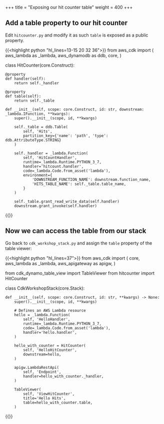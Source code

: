 +++
title = "Exposing our hit counter table"
weight = 400
+++

## Add a table property to our hit counter

Edit `hitcounter.py` and modify it as such `table` is exposed as a public property.

{{<highlight python "hl_lines=13-15 20 32 36">}}
from aws_cdk import (
    aws_lambda as _lambda,
    aws_dynamodb as ddb,
    core,
)

class HitCounter(core.Construct):

    @property
    def handler(self):
        return self._handler

    @property
    def table(self):
        return self._table

    def __init__(self, scope: core.Construct, id: str, downstream: _lambda.IFunction, **kwargs):
        super().__init__(scope, id, **kwargs)

        self._table = ddb.Table(
            self, 'Hits',
            partition_key={'name': 'path', 'type': ddb.AttributeType.STRING}
        )

        self._handler = _lambda.Function(
            self, 'HitCountHandler',
            runtime=_lambda.Runtime.PYTHON_3_7,
            handler='hitcount.handler',
            code=_lambda.Code.from_asset('lambda'),
            environment={
                'DOWNSTREAM_FUNCTION_NAME': downstream.function_name,
                'HITS_TABLE_NAME': self._table.table_name,
            }
        )

        self._table.grant_read_write_data(self.handler)
        downstream.grant_invoke(self.handler)
{{</highlight>}}

## Now we can access the table from our stack

Go back to `cdk_workshop_stack.py` and assign the `table` property of the table viewer:

{{<highlight python "hl_lines=37">}}
from aws_cdk import (
    core,
    aws_lambda as _lambda,
    aws_apigateway as apigw,
)

from cdk_dynamo_table_view import TableViewer
from hitcounter import HitCounter


class CdkWorkshopStack(core.Stack):

    def __init__(self, scope: core.Construct, id: str, **kwargs) -> None:
        super().__init__(scope, id, **kwargs)

        # Defines an AWS Lambda resource
        hello = _lambda.Function(
            self, 'HelloHandler',
            runtime=_lambda.Runtime.PYTHON_3_7,
            code=_lambda.Code.from_asset('lambda'),
            handler='hello.handler',
        )

        hello_with_counter = HitCounter(
            self, 'HelloHitCounter',
            downstream=hello,
        )

        apigw.LambdaRestApi(
            self, 'Endpoint',
            handler=hello_with_counter._handler,
        )

        TableViewer(
            self, 'ViewHitCounter',
            title='Hello Hits',
            table=hello_with_counter.table,
        )
{{</highlight>}}
